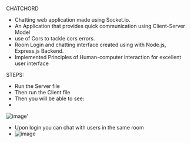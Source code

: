 CHATCHORD
- Chatting web application made using Socket.io.
- An Application that provides quick communication using Client-Server Model
- use of Cors to tackle cors errors.
- Room Login and chatting interface created using with Node.js, Express.js Backend.
- Implemented Principles of Human-computer interaction for excellent user interface

STEPS:
- Run the Server file
- Then run the Client file
- Then you will be able to see:
- 
![image](https://github.com/Vatsal2010/CHATCORD/assets/100271947/70ac14ec-f7f2-4fba-83a9-33dfee83e178)'

- Upon login you can chat with users in the same room
- 
   ![image](https://github.com/Vatsal2010/CHATCORD/assets/100271947/1984ebf1-c4e0-4e62-84d9-0ade6e641c7d)

